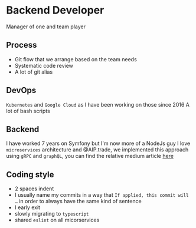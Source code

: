 # Backend Developer

Manager of one and team player

## Process

- Git flow that we arrange based on the team needs
- Systematic code review
- A lot of git alias

## DevOps

`Kubernetes` and `Google Cloud` as I have been working on those since 2016
A lot of bash scripts

## Backend

I have worked 7 years on Symfony but I'm now more of a NodeJs guy
I love `microservices` architecture and @AIP.trade, we implemented this approach using `gRPC` and `graphQL`, you can find the relative medium article [here](https://medium.com/@svengau_17540/when-graphql-meets-grpc-3e9729d32e05)

## Coding style

- 2 spaces indent
- I usually name my commits in a way that `If applied, this commit will …` in order to always have the same kind of sentence
- I early exit
- slowly migrating to `typescript`
- shared `eslint` on all micorservices
